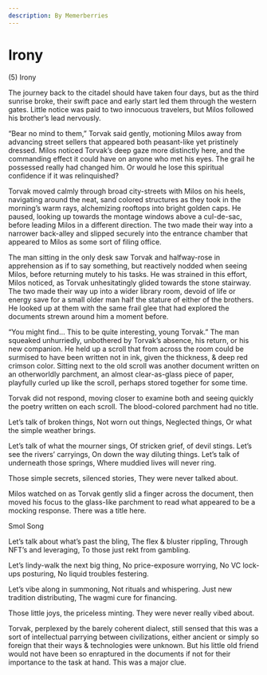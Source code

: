 ```yaml
---
description: By Memerberries
---
```


# Irony

(5) Irony

The journey back to the citadel should have taken four days, but as the third sunrise broke, their swift pace and early start led them through the western gates. Little notice was paid to two innocuous travelers, but Milos followed his brother’s lead nervously.

“Bear no mind to them,” Torvak said gently, motioning Milos away from advancing street sellers that appeared both peasant-like yet pristinely dressed. Milos noticed Torvak’s deep gaze more distinctly here, and the commanding effect it could have on anyone who met his eyes. The grail he possessed really had changed him. Or would he lose this spiritual confidence if it was relinquished?

Torvak moved calmly through broad city-streets with Milos on his heels, navigating around the neat, sand colored structures as they took in the morning’s warm rays, alchemizing rooftops into bright golden caps. He paused, looking up towards the montage windows above a cul-de-sac, before leading Milos in a different direction. The two made their way into a narrower back-alley and slipped securely into the entrance chamber that appeared to Milos as some sort of filing office.

The man sitting in the only desk saw Torvak and halfway-rose in apprehension as if to say something, but reactively nodded when seeing Milos, before returning mutely to his tasks. He was strained in this effort, Milos noticed, as Torvak unhesitatingly glided towards the stone stairway. The two made their way up into a wider library room, devoid of life or energy save for a small older man half the stature of either of the brothers. He looked up at them with the same frail glee that had explored the documents strewn around him a moment before.

“You might find… This to be quite interesting, young Torvak.” The man squeaked unhurriedly, unbothered by Torvak’s absence, his return, or his new companion. He held up a scroll that from across the room could be surmised to have been written not in ink, given the thickness, & deep red crimson color. Sitting next to the old scroll was another document written on an otherworldly parchment, an almost clear-as-glass piece of paper, playfully curled up like the scroll, perhaps stored together for some time.

Torvak did not respond, moving closer to examine both and seeing quickly the poetry written on each scroll. The blood-colored parchment had no title.

Let’s talk of broken things, Not worn out things, Neglected things, Or what the simple weather brings.

Let’s talk of what the mourner sings, Of stricken grief, of devil stings. Let’s see the rivers’ carryings, On down the way diluting things. Let’s talk of underneath those springs, Where muddied lives will never ring.

Those simple secrets, silenced stories, They were never talked about.

Milos watched on as Torvak gently slid a finger across the document, then moved his focus to the glass-like parchment to read what appeared to be a mocking response. There was a title here.

Smol Song

Let’s talk about what’s past the bling, The flex & bluster rippling, Through NFT’s and leveraging, To those just rekt from gambling.

Let’s lindy-walk the next big thing, No price-exposure worrying, No VC lock-ups posturing, No liquid troubles festering.

Let’s vibe along in summoning, Not rituals and whispering. Just new tradition distributing, The wagmi cure for financing.

Those little joys, the priceless minting. They were never really vibed about.

Torvak, perplexed by the barely coherent dialect, still sensed that this was a sort of intellectual parrying between civilizations, either ancient or simply so foreign that their ways & technologies were unknown. But his little old friend would not have been so enraptured in the documents if not for their importance to the task at hand. This was a major clue.
